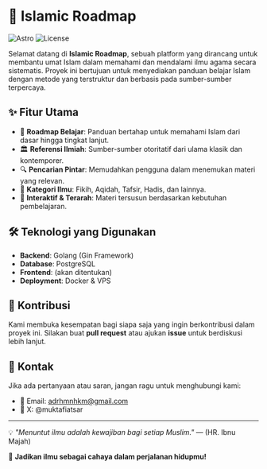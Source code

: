 # 📜 Islamic Roadmap

![Astro](https://img.shields.io/badge/Built%20with-Astro-blueviolet) ![License](https://img.shields.io/badge/License-Open%20Source-brightgreen)

Selamat datang di **Islamic Roadmap**, sebuah platform yang dirancang untuk membantu umat Islam dalam memahami dan mendalami ilmu agama secara sistematis. Proyek ini bertujuan untuk menyediakan panduan belajar Islam dengan metode yang terstruktur dan berbasis pada sumber-sumber terpercaya.

## ✨ Fitur Utama

- 📖 **Roadmap Belajar**: Panduan bertahap untuk memahami Islam dari dasar hingga tingkat lanjut.
- 🏛 **Referensi Ilmiah**: Sumber-sumber otoritatif dari ulama klasik dan kontemporer.
- 🔍 **Pencarian Pintar**: Memudahkan pengguna dalam menemukan materi yang relevan.
- 📂 **Kategori Ilmu**: Fikih, Aqidah, Tafsir, Hadis, dan lainnya.
- 🎯 **Interaktif & Terarah**: Materi tersusun berdasarkan kebutuhan pembelajaran.

## 🛠 Teknologi yang Digunakan

- **Backend**: Golang (Gin Framework)
- **Database**: PostgreSQL
- **Frontend**: (akan ditentukan)
- **Deployment**: Docker & VPS

## 🎯 Kontribusi

Kami membuka kesempatan bagi siapa saja yang ingin berkontribusi dalam proyek ini. Silakan buat **pull request** atau ajukan **issue** untuk berdiskusi lebih lanjut.

## 📩 Kontak

Jika ada pertanyaan atau saran, jangan ragu untuk menghubungi kami:
- 📧 Email: adrhmnhkm@gmail.com
- 📌 X: @muktafiatsar

---

💡 _"Menuntut ilmu adalah kewajiban bagi setiap Muslim."_ — (HR. Ibnu Majah)

🚀 **Jadikan ilmu sebagai cahaya dalam perjalanan hidupmu!**
